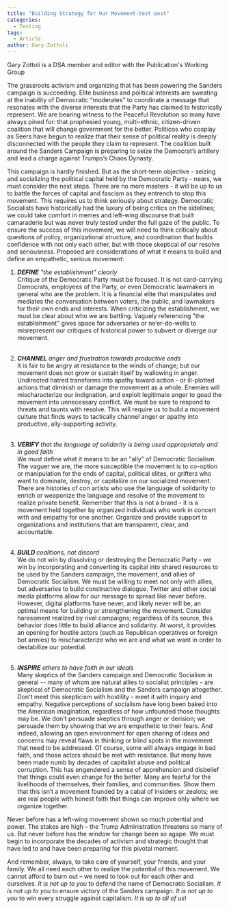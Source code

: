 ```yaml
---
title: "Building Strategy for Our Movement-test post"
categories:
  - Testing
tags:
  - Article
author: Gary Zottoli
---
```

<p>Gary Zottoli is a DSA member and editor with the Publication's Working Group</p>
<p>The grassroots activism and organizing that has been powering the Sanders campaign is succeeding. Elite business and political interests are sweating at the inability of Democratic “moderates” to coordinate a message that resonates with the diverse interests that the Party has claimed to historically represent. We are bearing witness to the Peaceful Revolution so many have always pined for: that prophesied young, multi-ethnic, citizen-driven coalition that will change government for the better. Politicos who cosplay as Seers have begun to realize that their sense of political reality is deeply disconnected with the people they claim to represent. The coalition built around the Sanders Campaign is preparing to seize the Democrat’s artillery and lead a charge against Trumps’s Chaos Dynasty.
</p>
<p>This campaign is hardly finished. But as the short-term objective - seizing and socializing the political capital held by the Democratic Party - nears, we must consider the next steps. There are no more masters - it will be up to us to battle the forces of capital and fascism as they entrench to stop this movement. This requires us to think seriously about strategy. Democratic Socialists have historically had the luxury of being critics on the sidelines; we could take comfort in memes and left-wing discourse that built camaraderie but was never truly tested under the full gaze of the public. To ensure the success of this movement, we will need to think critically about questions of policy, organizational structure, and coordination that builds confidence with not only each other, but with those skeptical of our resolve and seriousness. Proposed are considerations of what it means to build and define an empathetic, serious movement:
</p>
<ol>
    <li>
        <p><strong><em>DEFINE</em></strong><em> "the establishment" clearly</em><em><br></em>Critique of the Democratic Party must be focused. It is not card-carrying Democrats, employees of the Party, or even Democratic lawmakers in general who are the problem. It is a financial elite that manipulates and mediates the conversation between voters, the public, and lawmakers for their own ends and interests. When criticizing the establishment, we must be clear about who we are battling. Vaguely referencing "the establishment" gives space for adversaries or ne’er-do-wells to misrepresent our critiques of historical power to subvert or diverge our movement.<br><br>
        </p>
    </li>
    <li>
        <p><strong><em>CHANNEL</em></strong><em> anger and frustration towards productive ends</em><em><br></em>It is fair to be angry at resistance to the winds of change; but our movement does not grow or sustain itself by wallowing in anger. Undirected hatred transforms into apathy toward action - or ill-plotted actions that diminish or damage the movement as a whole. Enemies will mischaracterize our indignation, and exploit legitimate anger to goad the movement into unnecessary conflict. We must be sure to respond to threats and taunts with resolve. This will require us to build a movement culture that finds ways to tactically channel anger or apathy into productive, ally-supporting activity. <br><br>
        </p>
    </li>
    <li>
        <p><strong><em>VERIFY</em></strong><em> that the language of solidarity is being used appropriately and in good faith</em><em><br></em>We must define what it means to be an "ally" of Democratic Socialism. The vaguer we are, the more susceptible the movement is to co-option or manipulation for the ends of capital, political elites, or grifters who want to dominate, destroy, or capitalize on our socialized movement. There are histories of con artists who use the language of solidarity to enrich or weaponize the language and resolve of the movement to realize private benefit.  Remember that this is not a brand - it is a movement held together by organized individuals who work in concert with and empathy for one another. Organize and provide support to organizations and institutions that are transparent, clear, and accountable.<br><br>
        </p>
    </li>
    <li>
        <p><strong><em>BUILD </em></strong><em>coalitions, not discord</em><em><br></em>We do not win by dissolving or destroying the Democratic Party - we win by incorporating and converting its capital into shared resources to be used by the Sanders campaign, the movement, and allies of Democratic Socialism. We must be willing to meet not only with allies, but adversaries to build constructive dialogue. Twitter and other social media platforms allow for our message to spread like never before. However, digital platforms have never, and likely never will be, an optimal means for building or strengthening the movement. Consider harassment realized by rival campaigns; regardless of its source, this behavior does little to build alliance and solidarity. At worst, it provides an opening for hostile actors (such as Republican operatives or foreign bot armies) to mischaracterize who we are and what we want in order to destabilize our potential. <br><br>
        </p>
    </li>
    <li>
        <p><strong><em>INSPIRE</em></strong> <em>others to have faith in our ideals</em><br>Many skeptics of the Sanders campaign and Democratic Socialism in general -- many of whom are natural allies to socialist principles - are skeptical of Democratic Socialism and the Sanders campaign altogether. Don't meet this skepticism with hostility - meet it with inquiry and empathy. Negative perceptions of socialism have long been baked into the American imagination, regardless of how unfounded those thoughts may be. We don't persuade skeptics through anger or derision; we persuade them by showing that we are empathetic to their fears. And indeed, allowing an open environment for open sharing of ideas and concerns may reveal flaws in thinking or blind spots in the movement that need to be addressed. Of course, some will always engage in bad faith, and those actors should be met with resistance. But many have been made numb by decades of capitalist abuse and political corruption. This has engendered a sense of apprehension and disbelief that things could even change for the better. Many are fearful for the livelihoods of themselves, their families, and communities. Show them that this isn’t a movement founded by a cabal of insiders or zealots; we are real people with honest faith that things can improve only where we organize together.
        </p>
    </li>
</ol>
<p>Never before has a left-wing movement shown so much potential and power. The stakes are high – the Trump Administration threatens so many of us. But never before has the window for change been so agape. We must begin to incorporate the decades of activism and strategic thought that have led to and have been preparing for this pivotal moment.
</p>
<p>And remember, always, to take care of yourself, your friends, and your family. We all need each other to realize the potential of this movement. We cannot afford to burn out – we need to look out for each other and ourselves. <em>It is not up to you</em> to defend the name of Democratic Socialism. <em>It is not up to you </em>to ensure victory of the Sanders campaign. <em>It is not up to you</em> to win every struggle against capitalism. <em>It is up to all of us</em>!
</p><br><br><br><br>
